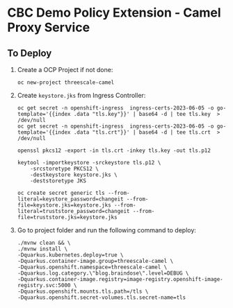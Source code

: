 # CBC Demo Policy Extension - Camel Proxy Service


## To Deploy

1. Create a OCP Project if not done:
    ```
    oc new-project threescale-camel

    ```
2. Create `keystore.jks` from Ingress Controller:

    ```
    oc get secret -n openshift-ingress  ingress-certs-2023-06-05 -o go-template='{{index .data "tls.key"}}' | base64 -d | tee tls.key  > /dev/null
    oc get secret -n openshift-ingress  ingress-certs-2023-06-05 -o go-template='{{index .data "tls.crt"}}' | base64 -d | tee tls.crt  > /dev/null
    
    openssl pkcs12 -export -in tls.crt -inkey tls.key -out tls.p12

    keytool -importkeystore -srckeystore tls.p12 \
        -srcstoretype PKCS12 \
        -destkeystore keystore.jks \
        -deststoretype JKS
    
    oc create secret generic tls --from-literal=keystore_password=changeit --from-file=keystore.jks=keystore.jks --from-literal=truststore_password=changeit --from-file=truststore.jks=keystore.jks

    ```

2. Go to project folder and run the following command to deploy:
    
    ```
    ./mvnw clean && \
    ./mvnw install \
    -Dquarkus.kubernetes.deploy=true \
    -Dquarkus.container-image.group=threescale-camel \
    -Dquarkus.openshift.namespace=threescale-camel \
    -Dquarkus.log.category.\"blog.braindose\".level=DEBUG \
    -Dquarkus.container-image.registry=image-registry.openshift-image-registry.svc:5000 \
    -Dquarkus.openshift.mounts.tls.path=/tls \
    -Dquarkus.openshift.secret-volumes.tls.secret-name=tls
    
    ```